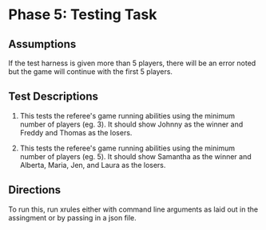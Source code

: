 # Phase 5: Testing Task

## Assumptions

If the test harness is given more than 5 players, there will be an error noted but the game will continue with the first 5 players.

## Test Descriptions

1. This tests the referee's game running abilities using the minimum number of players (eg. 3). It should show Johnny as the winner and Freddy and Thomas as the losers.

2. This tests the referee's game running abilities using the minimum number of players (eg. 5). It should show Samantha as the winner and Alberta, Maria, Jen, and Laura as the losers.

## Directions

To run this, run xrules either with command line arguments as laid out in the assingment or by passing in a json file.
